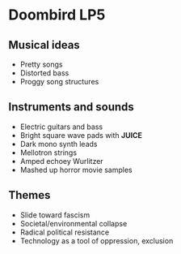 # Doombird LP5

## Musical ideas
* Pretty songs
* Distorted bass
* Proggy song structures

## Instruments and sounds
* Electric guitars and bass
* Bright square wave pads with **JUICE**
* Dark mono synth leads
* Mellotron strings
* Amped echoey Wurlitzer
* Mashed up horror movie samples

## Themes
* Slide toward fascism
* Societal/environmental collapse
* Radical political resistance
* Technology as a tool of oppression, exclusion

